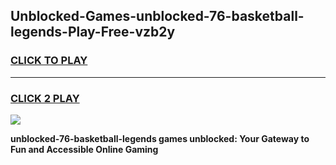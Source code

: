 
## Unblocked-Games-unblocked-76-basketball-legends-Play-Free-vzb2y
<h3>
<a href="https://premium76.site?title=unblocked-76-basketball-legends&ref=21A">CLICK TO PLAY</a></h3>
<hr>

<h3>
<a href="https://premium76.site?title=unblocked-76-basketball-legends&ref=21A">CLICK 2 PLAY</a>
  
</h3>

<a href="https://premium76.site?title=unblocked-76-basketball-legends&ref=21A"><img src="https://clearcache.store/games.png"></a>


**unblocked-76-basketball-legends games unblocked: Your Gateway to Fun and Accessible Online Gaming**
